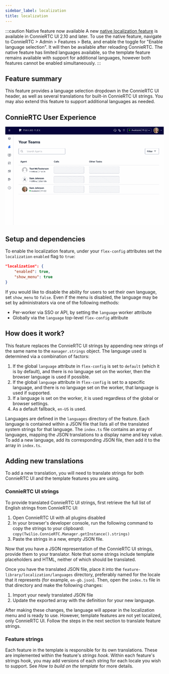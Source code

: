 ```yaml
---
sidebar_label: localization
title: localization
---
```


:::caution Native feature now available
A new [native localization feature](https://www.twilio.com/docs/flex/end-user-guide/change-display-language) is available in ConnieRTC UI 2.10 and later. To use the native feature, navigate to ConnieRTC > Admin > Features > Beta, and enable the toggle for "Enable language selection". It will then be available after reloading ConnieRTC. The native feature has limited languages available, so the template feature remains available with support for additional languages, however both features cannot be enabled simultaneously.
:::

## Feature summary

This feature provides a language selection dropdown in the ConnieRTC UI header, as well as several translations for built-in ConnieRTC UI strings. You may also extend this feature to support additional languages as needed.

## ConnieRTC User Experience

![Localization demo](/img/features/localization/localization.gif)

## Setup and dependencies

To enable the localization feature, under your `flex-config` attributes set the `localization` `enabled` flag to `true`:

```json
"localization": {
    "enabled": true,
    "show_menu": true
}
```

If you would like to disable the ability for users to set their own language, set `show_menu` to `false`. Even if the menu is disabled, the language may be set by administrators via one of the following methods:

- Per-worker via SSO or API, by setting the `language` worker attribute
- Globally via the `language` top-level `flex-config` attribute

## How does it work?

This feature replaces the ConnieRTC UI strings by appending new strings of the same name to the `manager.strings` object. The language used is determined via a combination of factors:

1. If the global `language` attribute in `flex-config` is set to `default` (which it is by default), and there is no language set on the worker, then the browser language is used if possible.
2. If the global `language` attribute in `flex-config` is set to a specific language, and there is no language set on the worker, that language is used if supported.
3. If a language is set on the worker, it is used regardless of the global or browser settings.
4. As a default fallback, `en-US` is used.

Languages are defined in the `languages` directory of the feature. Each language is contained within a JSON file that lists all of the translated system strings for that language. The `index.ts` file contains an array of languages, mapping the JSON translations to a display name and key value. To add a new language, add its corresponding JSON file, then add it to the array in `index.ts`.

## Adding new translations

To add a new translation, you will need to translate strings for both ConnieRTC UI and the template features you are using.

### ConnieRTC UI strings

To provide translated ConnieRTC UI strings, first retrieve the full list of English strings from ConnieRTC UI:

1. Open ConnieRTC UI with all plugins disabled
2. In your browser's developer console, run the following command to copy the strings to your clipboard: `copy(Twilio.ConnieRTC.Manager.getInstance().strings)`
3. Paste the strings in a new, empty JSON file.

Now that you have a JSON representation of the ConnieRTC UI strings, provide them to your translator. Note that some strings include template placeholders and HTML, neither of which should be translated.

Once you have the translated JSON file, place it into the `feature-library/localization/languages` directory, preferably named for the locale that it represents (for example, `en-gb.json`). Then, open the `index.ts` file in that directory and make the following changes:

1. Import your newly translated JSON file
2. Update the exported array with the definition for your new language.

After making these changes, the language will appear in the localization menu and is ready to use. However, template features are not yet localized, only ConnieRTC UI. Follow the steps in the next section to translate feature strings.

### Feature strings

Each feature in the template is responsible for its own translations. These are implemented within the feature's _strings hook_. Within each feature's strings hook, you may add versions of each string for each locale you wish to support. See _How to build on the template_ for more details.